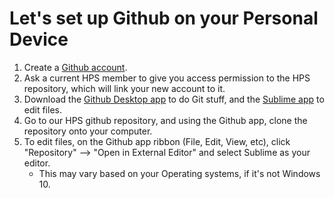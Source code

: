 # Let's set up Github on your Personal Device

1. Create a [Github account](https://github.com/).
2. Ask a current HPS member to give you access permission to the HPS repository, which will link your new account to it.
3. Download the [Github Desktop app](https://desktop.github.com/) to do Git stuff, and the [Sublime app](https://www.sublimetext.com/) to edit files. 
4. Go to our HPS github repository, and using the Github app, clone the repository onto your computer.
5. To edit files, on the Github app ribbon (File, Edit, View, etc), click "Repository" --> "Open in External Editor" and select Sublime as your editor.
    - This may vary based on your Operating systems, if it's not Windows 10.
